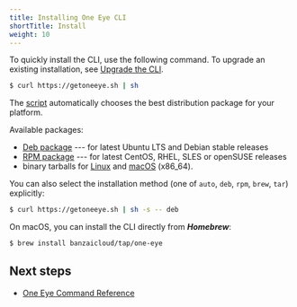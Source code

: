 ```yaml
---
title: Installing One Eye CLI
shortTitle: Install
weight: 10
---
```


To quickly install the CLI, use the following command. To upgrade an existing installation, see [Upgrade the CLI](../upgrade/).

```bash
$ curl https://getoneeye.sh | sh
```

The [script](https://getoneeye.sh) automatically chooses the best distribution package for your platform.

Available packages:

- [Deb package](https://banzaicloud.com/downloads/one-eye/latest?format=deb) --- for latest Ubuntu LTS and Debian stable releases
- [RPM package](https://banzaicloud.com/downloads/one-eye/latest?format=rpm) --- for latest CentOS, RHEL, SLES or openSUSE releases
- binary tarballs for [Linux](https://banzaicloud.com/downloads/one-eye/latest?os=linux) and [macOS](https://banzaicloud.com/downloads/one-eye/latest?os=darwin) (x86_64).

You can also select the installation method (one of `auto`, `deb`, `rpm`, `brew`, `tar`) explicitly:

```bash
$ curl https://getoneeye.sh | sh -s -- deb
```

On macOS, you can install the CLI directly from ***Homebrew***:

```bash
$ brew install banzaicloud/tap/one-eye
```

## Next steps

* [One Eye Command Reference](../reference/)	
